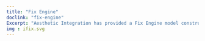 ```yaml
---
title: "Fix Engine"
doclink: "fix-engine"
Excerpt: "Aesthetic Integration has provided a Fix Engine model constructed in ocaml, and verified by Imandra."
img : ifix.svg
---
```

